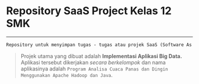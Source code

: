 # Repository SaaS Project Kelas 12 SMK
------------------------------------------

```markdown
Repository untuk menyimpan tugas - tugas atau projek SaaS (Software As A Service).
```

> Projek utama yang dibuat adalah **Implementasi Aplikasi Big Data.** Aplikasi tersebut dikerjakan *secara berkelompok* dan nama aplikasinya adalah `Program Analisa Cuaca Panas dan Dingin Menggunakan Apache Hadoop dan Java`.
